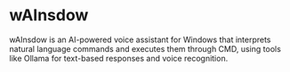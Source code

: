 # wAInsdow 
wAInsdow is an AI-powered voice assistant for Windows that interprets natural language commands and executes them through CMD, using tools like Ollama for text-based responses and voice recognition.
